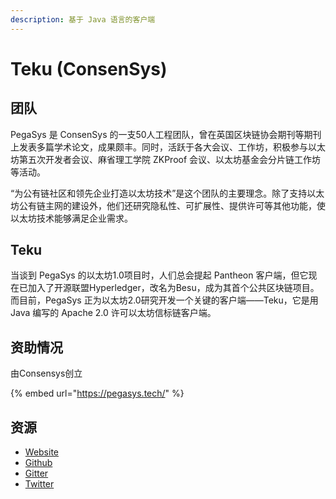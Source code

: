 ```yaml
---
description: 基于 Java 语言的客户端
---
```


# Teku \(ConsenSys\)

## 团队

PegaSys 是 ConsenSys 的一支50人工程团队，曾在英国区块链协会期刊等期刊上发表多篇学术论文，成果颇丰。同时，活跃于各大会议、工作坊，积极参与以太坊第五次开发者会议、麻省理工学院 ZKProof 会议、以太坊基金会分片链工作坊等活动。

“为公有链社区和领先企业打造以太坊技术”是这个团队的主要理念。除了支持以太坊公有链主网的建设外，他们还研究隐私性、可扩展性、提供许可等其他功能，使以太坊技术能够满足企业需求。

## Teku 

当谈到 PegaSys 的以太坊1.0项目时，人们总会提起 Pantheon 客户端，但它现在已加入了开源联盟Hyperledger，改名为Besu，成为其首个公共区块链项目。而目前，PegaSys 正为以太坊2.0研究开发一个关键的客户端——Teku，它是用 Java 编写的 Apache 2.0 许可以太坊信标链客户端。

## 资助情况

由Consensys创立

{% embed url="https://pegasys.tech/" %}

## 资源

* [Website](https://pegasys.tech/)   
* [Github](https://github.com/PegaSysEng/artemis)
* [Gitter](https://gitter.im/PegaSysEng/artemis)
* [Twitter](https://twitter.com/pegasyseng)

